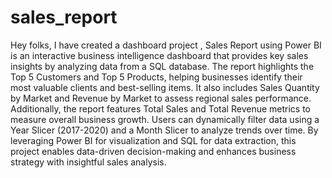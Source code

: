 # sales_report
Hey folks, I have created a dashboard project , Sales Report using Power BI is an interactive business intelligence dashboard that provides key sales insights by analyzing data from a SQL database. The report highlights the Top 5 Customers and Top 5 Products, helping businesses identify their most valuable clients and best-selling items. It also includes Sales Quantity by Market and Revenue by Market to assess regional sales performance. Additionally, the report features Total Sales and Total Revenue metrics to measure overall business growth. Users can dynamically filter data using a Year Slicer (2017-2020) and a Month Slicer to analyze trends over time. By leveraging Power BI for visualization and SQL for data extraction, this project enables data-driven decision-making and enhances business strategy with insightful sales analysis.
